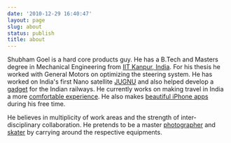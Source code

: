 ```yaml
---
date: '2010-12-29 16:40:47'
layout: page
slug: about
status: publish
title: about
---
```








Shubham Goel is a hard core products guy. He has a B.Tech and Masters degree in Mechanical Engineering from [IIT Kanpur, India](http://www.iitk.ac.in/). For his thesis he worked with General Motors on optimizing the steering system. He has worked on India's first Nano satellite [JUGNU](http://www.iitk.ac.in/me/jugnu/index.htm) and also helped develop a [gadget](http://momsiitk.wordpress.com/moms/) for the Indian railways. He currently works on making travel in India a more [comfortable experience](http://inmobilelabs.com/). He also makes [beautiful iPhone apps](http://whatanapp.com) during his free time.





He believes in multiplicity of work areas and the strength of inter-disciplinary collaboration. He pretends to be a master [photographer](http://www.canon.co.uk/for_home/product_finder/cameras/digital_slr/EOS_500D/) and [skater](http://www.k2skates.com/inline-skates/il-capo) by carrying around the respective equipments.






